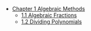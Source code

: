 * [Chapter 1 Algebraic Methods](/edexcel/pure-mathematics/pure-mathematics-2/chapter-1-algebraic-methods/README.md)
  * [1.1 Algebraic Fractions](/edexcel/pure-mathematics/pure-mathematics-2/chapter-1-algebraic-methods/1.1.md)
  * [1.2 Dividing Polynomials](/edexcel/pure-mathematics/pure-mathematics-2/chapter-1-algebraic-methods/1.2.md)
